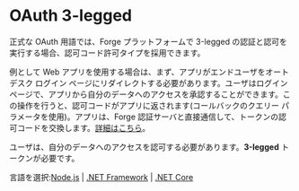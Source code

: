 # OAuth 3-legged

正式な OAuth 用語では、Forge プラットフォームで 3-legged の認証と認可を実行する場合、認可コード許可タイプを採用できます。

例として Web アプリを使用する場合は、まず、アプリがエンドユーザをオートデスク ログイン ページにリダイレクトする必要があります。ユーザはログイン ページで、アプリから自分のデータへのアクセスを承認することができます。この操作を行うと、認可コードがアプリに返されます(コールバックのクエリー パラメータを使用)。アプリは、Forge 認証サーバと直接通信して、トークンの認可コードを交換します。[詳細はこちら](https://forge.autodesk.com/en/docs/oauth/v2/overview/basics/)。

ユーザは、自分のデータへのアクセスを認可する必要があります。**3-legged** トークンが必要です。

言語を選択:[Node.js](/ja-JP/oauth/3legged/nodejs) | [.NET Framework](/ja-JP/oauth/3legged/net) | [.NET Core](/ja-JP/oauth/3legged/netcore)
